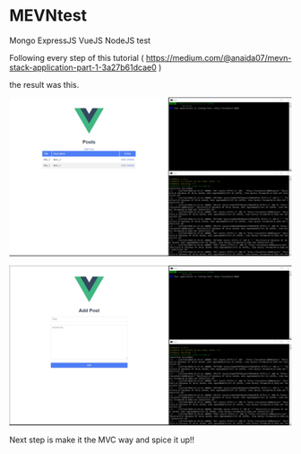 # MEVNtest
Mongo ExpressJS VueJS NodeJS test


Following every step of this tutorial ( https://medium.com/@anaida07/mevn-stack-application-part-1-3a27b61dcae0 )

the result was this. 

![Screen1](screen1.jpg?raw=true "Screen 1")

![Screen2](screen2.jpg?raw=true "Screen 2")


Next step is make it the MVC way and spice it up!!